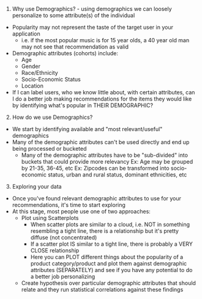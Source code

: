 <!-- Demographics and Related Approaches - For "Loosely/Weak Personalized Recommenders" --> 

1. Why use Demographics? - using demographics we can loosely personalize to some attribute(s) of the individual
  - Popularity may not represent the taste of the target user in your application
    - i.e. if the most popular music is for 15 year olds, a 40 year old man may not see that recommendation as valid
  - Demographic attributes (cohorts) include:
    - Age 
    - Gender
    - Race/Ethnicity
    - Socio-Economic Status 
    - Location
  - If I can label users, who we know little about, with certain attributes, can I do a better job making recommendations  for the items they would like by identifying what's popular in THEIR DEMOGRAPHIC?
  
2. How do we use Demographics?
  - We start by identifying available and "most relevant/useful" demographics 
  - Many of the demographic attributes can't be used directly and end up being processed or bucketed 
    - Many of the demographic attributes have to be "sub-divided" into buckets that could provide more relevancy 
      Ex: Age may be grouped by 21-35, 36-45, etc
      Ex: Zipcodes can be transformed into socio-economic status, urban and rural status, dominant ethnicities, etc
      
3. Exploring your data
  - Once you've found relevant demographic attributes to use for your recommendations, it's time to start exploring 
  - At this stage, most people use one of two approaches: 
    - Plot using Scatterplots
      - When scatter plots are similar to a cloud, i.e. NOT in something resembling a tight line, there is a relationship but it's pretty diffuse (not concentrated)
      - If a scatter plot IS similar to a tight line, there is probably a VERY CLOSE relationship 
      - Here you can PLOT different things about the popularity of a product category/product and plot them against demographic attributes (SEPARATELY) and see if you have any potential to do a better job personalizing 
    - Create hypothesis over particular demographic attributes that should relate and they run statistical correlations against these findings 
